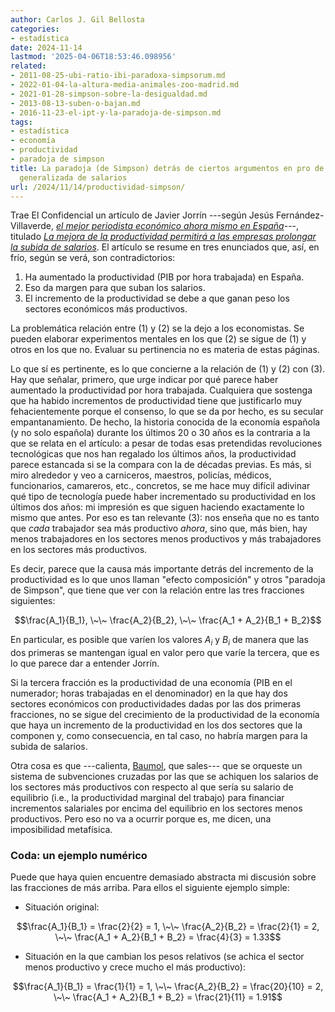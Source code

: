 ```yaml
---
author: Carlos J. Gil Bellosta
categories:
- estadística
date: 2024-11-14
lastmod: '2025-04-06T18:53:46.098956'
related:
- 2011-08-25-ubi-ratio-ibi-paradoxa-simpsorum.md
- 2022-01-04-la-altura-media-animales-zoo-madrid.md
- 2021-01-28-simpson-sobre-la-desigualdad.md
- 2013-08-13-suben-o-bajan.md
- 2016-11-23-el-ipt-y-la-paradoja-de-simpson.md
tags:
- estadística
- economía
- productividad
- paradoja de simpson
title: La paradoja (de Simpson) detrás de ciertos argumentos en pro de una subida
  generalizada de salarios
url: /2024/11/14/productividad-simpson/
---
```


Trae El Confidencial un artículo de Javier Jorrín ---según Jesús Fernández-Villaverde,
[_el mejor periodista económico ahora mismo en España_](https://blogs.elconfidencial.com/economia/la-mano-visible/2024-07-13/futuro-derecha-espana_3922679/)---, titulado [_La mejora de la productividad permitirá a las empresas prolongar la subida de salarios_](https://www.elconfidencial.com/economia/2024-11-02/mejora-productividad-permitira-seguir-subiendo-salarios_3995494/). El artículo se resume en tres enunciados que, así, en frío, según se verá, son contradictorios:

1. Ha aumentado la productividad (PIB por hora trabajada) en España.
2. Eso da margen para que suban los salarios.
3. El incremento de la productividad se debe a que ganan peso los sectores económicos más productivos.

La problemática relación entre (1) y (2) se la dejo a los economistas. Se pueden elaborar experimentos mentales en los que (2) se sigue de (1) y otros en los que no. Evaluar su pertinencia no es materia de estas páginas.

Lo que sí es pertinente, es lo que concierne a la relación de (1) y (2) con (3). Hay que señalar, primero, que urge indicar por qué parece haber aumentado la productividad por hora trabajada. Cualquiera que sostenga que ha habido incrementos de productividad tiene que justificarlo muy fehacientemente porque el consenso, lo que se da por hecho, es su secular empantanamiento. De hecho, la historia conocida de la economía española (y no solo española) durante los últimos 20 o 30 años es la contraria a la que se relata en el artículo: a pesar de todas esas pretendidas revoluciones tecnológicas que nos han regalado los últimos años, la productividad parece estancada si se la compara con la de décadas previas. Es más, si miro alrededor y veo a carniceros, maestros, policías, médicos, funcionarios, camareros, etc., concretos, se me hace muy difícil adivinar qué tipo de tecnología puede haber incrementado su productividad en los últimos dos años: mi impresión es que siguen haciendo exactamente lo mismo que antes. Por eso es tan relevante (3): nos enseña que no es tanto que _cada_ trabajador sea más productivo _ahora_, sino que, más bien, hay menos trabajadores en los sectores menos productivos y más trabajadores en los sectores más productivos.

Es decir, parece que la causa más importante detrás del incremento de la productividad es lo que unos llaman "efecto composición" y otros "paradoja de Simpson", que tiene que ver con la relación entre las tres fracciones siguientes:

$$\frac{A_1}{B_1},  \~\~ \frac{A_2}{B_2},  \~\~ \frac{A_1 + A_2}{B_1 + B_2}$$

En particular, es posible que varíen los valores $A_i$ y $B_i$ de manera que las dos primeras se mantengan igual en valor pero que varíe la tercera, que es lo que parece dar a entender Jorrín.

Si la tercera fracción es la productividad de una economía (PIB en el numerador; horas trabajadas en el denominador) en la que hay dos sectores económicos con productividades dadas por las dos primeras fracciones, no se sigue del crecimiento de la productividad de la economía que haya un incremento de la productividad en los dos sectores que la componen y, como consecuencia, en tal caso, no habría margen para la subida de salarios.

Otra cosa es que ---calienta, [Baumol](https://es.wikipedia.org/wiki/Efecto_salarial_de_Baumol), que sales--- que se orqueste un sistema de subvenciones cruzadas por las que se achiquen los salarios de los sectores más productivos con respecto al que sería su salario de equilibrio (i.e., la productividad marginal del trabajo) para financiar incrementos salariales por encima del equilibrio en los sectores menos productivos. Pero eso no va a ocurrir porque es, me dicen, una imposibilidad metafísica.

### Coda: un ejemplo numérico

Puede que haya quien encuentre demasiado abstracta mi discusión sobre las fracciones de más arriba. Para ellos el siguiente ejemplo simple:

- Situación original:

$$\frac{A_1}{B_1} = \frac{2}{2} = 1, \~\~ \frac{A_2}{B_2} = \frac{2}{1} = 2,  \~\~ \frac{A_1 + A_2}{B_1 + B_2} = \frac{4}{3} = 1.33$$

- Situación en la que cambian los pesos relativos (se achica el sector menos productivo y crece mucho el más productivo):

$$\frac{A_1}{B_1} = \frac{1}{1} = 1, \~\~ \frac{A_2}{B_2} = \frac{20}{10} = 2, \~\~ \frac{A_1 + A_2}{B_1 + B_2} = \frac{21}{11} = 1.91$$